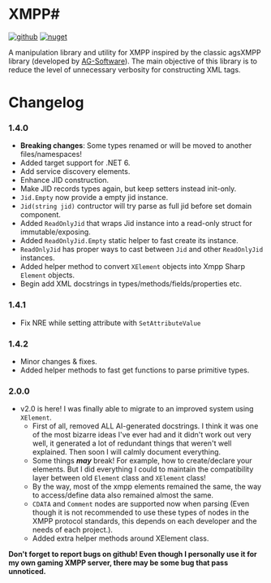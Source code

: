 ﻿# XMPP#

[![github](https://img.shields.io/badge/XmppSharp-1?style=plastic&logo=github&label=Github)](https://github.com/nathan130200/XmppSharp) [![nuget](https://img.shields.io/badge/XmppSharp-1?style=plastic&logo=nuget&label=NuGet&color=blue)](https://www.nuget.org/packages/XmppSharp/)

A manipulation library and utility for XMPP inspired by the classic agsXMPP library (developed by [AG-Software](https://www.ag-software.net)). The main objective of this library is to reduce the level of unnecessary verbosity for constructing XML tags.

# Changelog

### 1.4.0
	
- **Breaking changes**: Some types renamed or will be moved to another files/namespaces!
- Added target support for .NET 6.
- Add service discovery elements.
- Enhance JID construction.
- Make JID records types again, but keep setters instead init-only.
- `Jid.Empty` now provide a empty jid instance.
- `Jid(string jid)` contructor will try parse as full jid before set domain component.
- Added `ReadOnlyJid` that wraps Jid instance into a read-only struct for immutable/exposing.
- Added `ReadOnlyJid.Empty` static helper to fast create its instance.
- `ReadOnlyJid` has proper ways to cast between `Jid` and other `ReadOnlyJid` instances.
- Added helper method to convert `XElement` objects into Xmpp Sharp `Element` objects.
- Begin add XML docstrings in types/methods/fields/properties etc.

### 1.4.1
	
- Fix NRE while setting attribute with `SetAttributeValue`

### 1.4.2
	
- Minor changes & fixes.
- Added helper methods to fast get functions to parse primitive types.

### 2.0.0
	
- v2.0 is here! I was finally able to migrate to an improved system using `XElement`.
	- First of all, removed ALL AI-generated docstrings. I think it was one of the most bizarre ideas I've ever had and it didn't work out very well, it generated a lot of redundant things that weren't well explained. Then soon I will calmly document everything.
	- Some things **_may_** break! For example, how to create/declare your elements. But I did everything I could to maintain the compatibility layer between old `Element` class and `XElement` class!
	- By the way, most of the xmpp elements remained the same, the way to access/define data also remained almost the same.
	- `CDATA` and `Comment` nodes are supported now when parsing (Even though it is not recommended to use these types of nodes in the XMPP protocol standards, this depends on each developer and the needs of each project.).
	- Added extra helper methods around XElement class.


**Don't forget to report bugs on github! Even though I personally use it for my own gaming XMPP server, there may be some bug that pass unnoticed.**